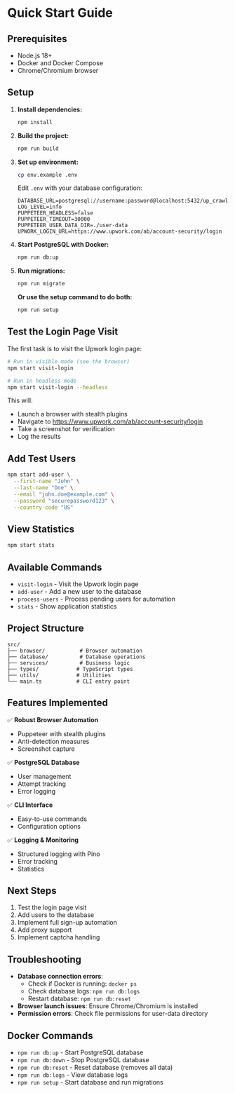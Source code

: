 # Quick Start Guide

## Prerequisites

- Node.js 18+
- Docker and Docker Compose
- Chrome/Chromium browser

## Setup

1. **Install dependencies:**
   ```bash
   npm install
   ```

2. **Build the project:**
   ```bash
   npm run build
   ```

3. **Set up environment:**
   ```bash
   cp env.example .env
   ```
   
   Edit `.env` with your database configuration:
   ```env
   DATABASE_URL=postgresql://username:password@localhost:5432/up_crawler
   LOG_LEVEL=info
   PUPPETEER_HEADLESS=false
   PUPPETEER_TIMEOUT=30000
   PUPPETEER_USER_DATA_DIR=./user-data
   UPWORK_LOGIN_URL=https://www.upwork.com/ab/account-security/login
   ```

4. **Start PostgreSQL with Docker:**
   ```bash
   npm run db:up
   ```

5. **Run migrations:**
   ```bash
   npm run migrate
   ```

   **Or use the setup command to do both:**
   ```bash
   npm run setup
   ```

## Test the Login Page Visit

The first task is to visit the Upwork login page:

```bash
# Run in visible mode (see the browser)
npm start visit-login

# Run in headless mode
npm start visit-login --headless
```

This will:
- Launch a browser with stealth plugins
- Navigate to https://www.upwork.com/ab/account-security/login
- Take a screenshot for verification
- Log the results

## Add Test Users

```bash
npm start add-user \
  --first-name "John" \
  --last-name "Doe" \
  --email "john.doe@example.com" \
  --password "securepassword123" \
  --country-code "US"
```

## View Statistics

```bash
npm start stats
```

## Available Commands

- `visit-login` - Visit the Upwork login page
- `add-user` - Add a new user to the database
- `process-users` - Process pending users for automation
- `stats` - Show application statistics

## Project Structure

```
src/
├── browser/           # Browser automation
├── database/          # Database operations
├── services/          # Business logic
├── types/            # TypeScript types
├── utils/            # Utilities
└── main.ts           # CLI entry point
```

## Features Implemented

✅ **Robust Browser Automation**
- Puppeteer with stealth plugins
- Anti-detection measures
- Screenshot capture

✅ **PostgreSQL Database**
- User management
- Attempt tracking
- Error logging

✅ **CLI Interface**
- Easy-to-use commands
- Configuration options

✅ **Logging & Monitoring**
- Structured logging with Pino
- Error tracking
- Statistics

## Next Steps

1. Test the login page visit
2. Add users to the database
3. Implement full sign-up automation
4. Add proxy support
5. Implement captcha handling

## Troubleshooting

- **Database connection errors**: 
  - Check if Docker is running: `docker ps`
  - Check database logs: `npm run db:logs`
  - Restart database: `npm run db:reset`
- **Browser launch issues**: Ensure Chrome/Chromium is installed
- **Permission errors**: Check file permissions for user-data directory

## Docker Commands

- `npm run db:up` - Start PostgreSQL database
- `npm run db:down` - Stop PostgreSQL database
- `npm run db:reset` - Reset database (removes all data)
- `npm run db:logs` - View database logs
- `npm run setup` - Start database and run migrations
